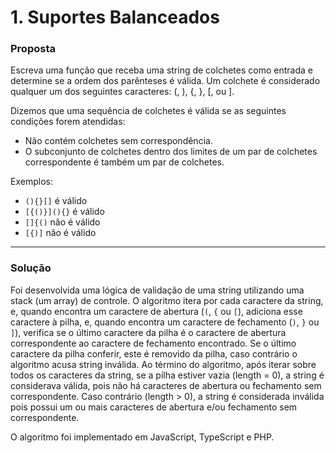 # 1. Suportes Balanceados


### Proposta
Escreva uma função que receba uma string de colchetes como entrada e determine se a ordem dos parênteses é válida. Um colchete é considerado qualquer um dos seguintes caracteres: (, ), {, }, [, ou ].

Dizemos que uma sequência de colchetes é válida se as seguintes condições forem atendidas:

- Não contém colchetes sem correspondência.
- O subconjunto de colchetes dentro dos limites de um par de colchetes correspondente é também um par de colchetes.

Exemplos:
- `(){}[]` é válido
- `[{()}](){}` é válido
- `[]{()` não é válido
- `[{)]` não é válido

---

### Solução

Foi desenvolvida uma lógica de validação de uma string utilizando uma stack (um array) de controle. O algoritmo itera por cada caractere da string, e, quando encontra um caractere de abertura (`(`, `{` ou `[`), adiciona esse caractere à pilha, e, quando encontra um caractere de fechamento (`)`, `}` ou `]`), verifica se o último caractere da pilha é o caractere de abertura correspondente ao caractere de fechamento encontrado. Se o último caractere da pilha conferir, este é removido da pilha, caso contrário o algoritmo acusa string inválida. Ao término do algoritmo, após iterar sobre todos os caracteres da string, se a pilha estiver vazia (length = 0), a string é considerava válida, pois não há caracteres de abertura ou fechamento sem correspondente. Caso contrário (length > 0), a string é considerada inválida pois possui um ou mais caracteres de abertura e/ou fechamento sem correspondente.

O algoritmo foi implementado em JavaScript, TypeScript e PHP.